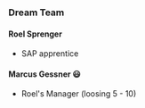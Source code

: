 ### Dream Team

#### Roel Sprenger
- SAP apprentice

#### Marcus Gessner :smiley:
- Roel's Manager (loosing 5 - 10)
